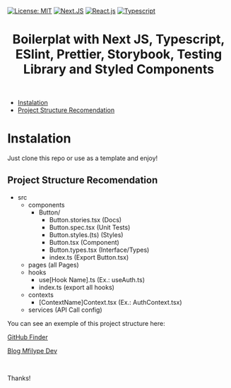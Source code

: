 [![License: MIT](https://img.shields.io/badge/License-MIT-red.svg)](https://opensource.org/licenses/MIT)
[![Next.JS](https://img.shields.io/badge/NextJS-blue)](https://nextjs.org/)
[![React.js](https://img.shields.io/badge/-ReactJS-blue)](https://pt-br.reactjs.org/)
[![Typescript](https://img.shields.io/badge/-Typescript-blue)](https://www.typescriptlang.org/)

<div align="center">
    <h1 color="#ffff" >Boilerplat with Next JS, Typescript, ESlint, Prettier, Storybook, Testing Library and Styled Components</h1>
    </br>
</div>

- [Instalation](#instalation)
- [Project Structure Recomendation](#project-structure-recomendation)
# <strong>Instalation</strong>

Just clone this repo or use as a template and enjoy! 
</br>


## Project Structure Recomendation

- src
  - components
    - Button/
      - Button.stories.tsx (Docs)
      - Button.spec.tsx (Unit Tests)
      - Button.styles.(ts) (Styles)
      - Button.tsx (Component)
      - Button.types.tsx (Interface/Types)
      - index.ts (Export Button.tsx)
  - pages (all Pages)
  - hooks
    - use[Hook Name].ts (Ex.: useAuth.ts)
    - index.ts (export all hooks)
  - contexts 
    - [ContextName]Context.tsx (Ex.: AuthContext.tsx)
  - services (API Call config)
 
 You can see an exemple of this project structure here:
 
 [GitHub Finder](https://github.com/Santosl2/github-finder)
 
 [Blog Mfilype Dev](https://github.com/Santosl2/mfilypedev)
 
 
<br/>

Thanks!
    
